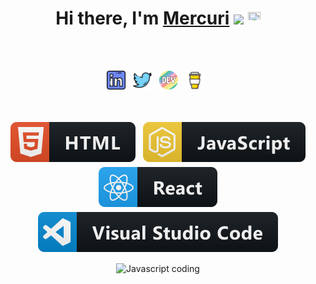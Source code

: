

<div align='center'>
	<h1 align="center">
		Hi there, I'm 
    <a href="https://www.mercuridev.com">Mercuri</a> 
    <img src="https://media.giphy.com/media/hvRJCLFzcasrR4ia7z/giphy.gif" width="25px"> 
    <img src="https://image.flaticon.com/icons/png/128/66/66988.png" width="20px" height="20px"> 
  </h1>
 </div>
 
 </br>
 </br>

<p align='center'>
  <a href="https://www.linkedin.com/in/rafa-mercuri/"><img height="30" src="https://raw.githubusercontent.com/8bithemant/8bithemant/master/linkedin.png?raw=true"></a>&nbsp;&nbsp;
  <a href="https://twitter.com/rafinha2510"><img height="30" src="https://raw.githubusercontent.com/8bithemant/8bithemant/master/twitter.png?raw=true"></a>&nbsp;&nbsp;
  <a href="https://www.mercuridev.com"><img height="30" src="https://raw.githubusercontent.com/8bithemant/8bithemant/master/devto.png?raw=true"></a>&nbsp;&nbsp;
  <a href="https://www.nescafe-dolcegusto.com.br/"><img height="30" src="https://raw.githubusercontent.com/8bithemant/8bithemant/master/coffee.jpg?raw=true"></a>&nbsp;&nbsp;
</p>

</br>
 
<p align="center">
  <img src="https://raw.githubusercontent.com/8bithemant/8bithemant/master/svg/dev/languages/html.svg" alt="html" style="vertical-align:top; margin:4px">    
  <img src="https://raw.githubusercontent.com/8bithemant/8bithemant/master/svg/dev/languages/js.svg" alt="js" style="vertical-align:top; margin:4px">
  <img src="https://raw.githubusercontent.com/8bithemant/8bithemant/master/svg/dev/frameworks/react.svg" alt="react" style="vertical-align:top; margin:4px">
  <img src="https://raw.githubusercontent.com/8bithemant/8bithemant/master/svg/dev/tools/visualstudio_code.svg" alt="vscode" style="vertical-align:top; margin:4px">
</p>

 
<p align="center">
	<img src="https://abale.com.br/wp-content/uploads/2019/04/programar-mao-massa.gif" alt="Javascript coding" />
</p>


